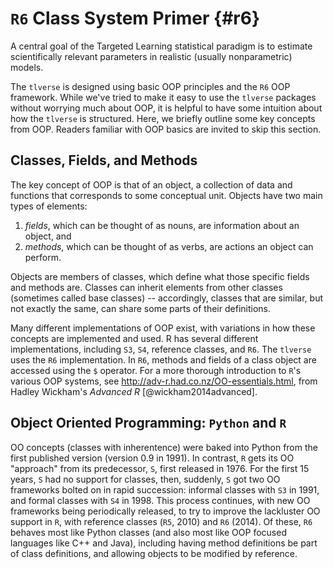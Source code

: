 # `R6` Class System Primer {#r6}

A central goal of the Targeted Learning statistical paradigm is to estimate
scientifically relevant parameters in realistic (usually nonparametric) models.

The `tlverse` is designed using basic OOP principles and the `R6` OOP framework.
While we've tried to make it easy to use the `tlverse` packages without worrying
much about OOP, it is helpful to have some intuition about how the `tlverse` is
structured. Here, we briefly outline some key concepts from OOP. Readers
familiar with OOP basics are invited to skip this section.

## Classes, Fields, and Methods

The key concept of OOP is that of an object, a collection of data and functions
that corresponds to some conceptual unit. Objects have two main types of
elements:

1. _fields_, which can be thought of as nouns, are information about an object,
   and
2. _methods_, which can be thought of as verbs, are actions an object can
   perform.

Objects are members of classes, which define what those specific fields and
methods are. Classes can inherit elements from other classes (sometimes called
base classes) -- accordingly, classes that are similar, but not exactly the
same, can share some parts of their definitions.

Many different implementations of OOP exist, with variations in how these
concepts are implemented and used. R has several different implementations,
including `S3`, `S4`, reference classes, and `R6`. The `tlverse` uses the `R6`
implementation. In `R6`, methods and fields of a class object are accessed using
the `$` operator. For a more thorough introduction to `R`'s various OOP systems,
see http://adv-r.had.co.nz/OO-essentials.html, from Hadley Wickham's _Advanced
R_ [@wickham2014advanced].

## Object Oriented Programming: `Python` and `R`

OO concepts (classes with inherentence) were baked into Python from the first
published version (version 0.9 in 1991). In contrast, `R` gets its OO "approach"
from its predecessor, `S`, first released in 1976. For the first 15 years, `S`
had no support for classes, then, suddenly, `S` got two OO frameworks bolted on
in rapid succession: informal classes with `S3` in 1991, and formal classes with
`S4` in 1998. This process continues, with new OO frameworks being periodically
released, to try to improve the lackluster OO support in `R`, with reference
classes (`R5`, 2010) and `R6` (2014). Of these, `R6` behaves most like Python
classes (and also most like OOP focused languages like C++ and Java), including
having method definitions be part of class definitions, and allowing objects to
be modified by reference.
